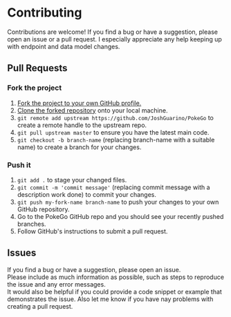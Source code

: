 # Contributing

Contributions are welcome! If you find a bug or have a suggestion, please open an issue or a pull request.
I especially appreciate any help keeping up with endpoint and data model changes.

## Pull Requests

### Fork the project
1. [Fork the project to your own GitHub profile.](https://help.github.com/articles/fork-a-repo/)
2. [Clone the forked repository](https://help.github.com/articles/cloning-a-repository/) onto your local machine.
3. `git remote add upstream https://github.com/JoshGuarino/PokeGo` to create a remote handle to the upstream repo.
4. `git pull upstream master` to ensure you have the latest main code.
5. `git checkout -b branch-name` (replacing branch-name with a suitable name) to create a branch for your changes.

### Push it
1. `git add .` to stage your changed files.
2. `git commit -m 'commit message'` (replacing commit message with a description work done) to commit your changes.
3. `git push my-fork-name branch-name` to push your changes to your own GitHub repository.
4. Go to the PokeGo GitHub repo and you should see your recently pushed branches.
5. Follow GitHub's instructions to submit a pull request.

## Issues

If you find a bug or have a suggestion, please open an issue.   
Please include as much information as possible, such as steps to reproduce the issue and any error messages.    
It would also be helpful if you could provide a code snippet or example that demonstrates the issue.
Also let me know if you have nay problems with creating a pull request.
